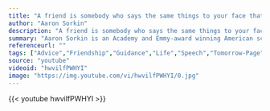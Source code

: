 ```yaml
---
title: "A friend is somebody who says the same things to your face that they would say if you're not in the room."
author: "Aaron Sorkin"
description: "A friend is somebody who says the same things to your face that they would say if you're not in the room. - Aaron Sorkin quotes from GetInspired365.com"
summary: "Aaron Sorkin is an Academy and Emmy-award winning American screenwriter, producer, and playwright. Aaron’s journey was not a straightforward one. Despite huge highs, Sorkin has endured massive lows including a drug addiction that caused him to hit rock bottom. In this moving commencement speech, Sorkin advises students on how they can positively impact this world."
referenceurl: ""
tags: ["Advice","Friendship","Guidance","Life","Speech","Tomorrow-Page",]
source: "youtube"
videoid: "hwvilfPWHYI"
image: "https://img.youtube.com/vi/hwvilfPWHYI/0.jpg"
---
```


{{< youtube hwvilfPWHYI >}}
